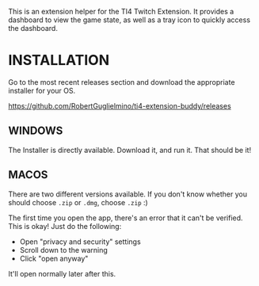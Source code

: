 This is an extension helper for the TI4 Twitch Extension. It provides a dashboard to view the game state, as well as a tray icon to quickly access the dashboard.

# INSTALLATION

Go to the most recent releases section and download the appropriate installer for your OS. 

https://github.com/RobertGuglielmino/ti4-extension-buddy/releases

## WINDOWS

The Installer is directly available. Download it, and run it. That should be it!

## MACOS

There are two different versions available. If you don't know whether you should choose `.zip` or `.dmg`, choose `.zip` :)

The first time you open the app, there's an error that it can't be verified. This is okay! Just do the following:
- Open "privacy and security" settings
- Scroll down to the warning
- Click "open anyway"

It'll open normally later after this.
